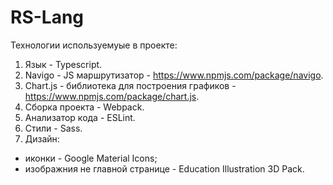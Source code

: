 # RS-Lang

Технологии используемуые в проекте: 
1. Язык - Typescript.
2. Navigo - JS маршрутизатор - https://www.npmjs.com/package/navigo.
3. Chart.js - библиотека для построения графиков - https://www.npmjs.com/package/chart.js. 
4. Сборка проекта - Webpack.
5. Анализатор кода - ESLint.
6. Стили - Sass.
7. Дизайн: 
  - иконки - Google Material Icons;
  - изображния не главной странице - Education Illustration 3D Pack.
